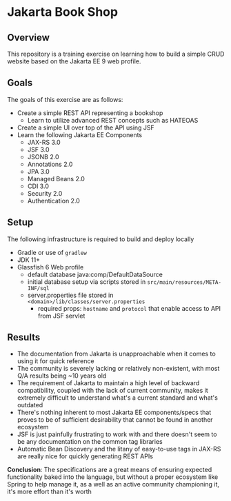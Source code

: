Jakarta Book Shop
===
## Overview
This repository is a training exercise on learning how to build a simple CRUD website based on
the Jakarta EE 9 web profile.

## Goals
The goals of this exercise are as follows:
* Create a simple REST API representing a bookshop
  * Learn to utilize advanced REST concepts such as HATEOAS
* Create a simple UI over top of the API using JSF
* Learn the following Jakarta EE Components
  * JAX-RS 3.0
  * JSF 3.0
  * JSONB 2.0
  * Annotations 2.0
  * JPA 3.0
  * Managed Beans 2.0
  * CDI 3.0
  * Security 2.0
  * Authentication 2.0

## Setup
The following infrastructure is required to build and deploy locally
* Gradle or use of `gradlew`
* JDK 11+
* Glassfish 6 Web profile
  * default database java:comp/DefaultDataSource
  * initial database setup via scripts stored in `src/main/resources/META-INF/sql`
  * server.properties file stored in `<domain>/lib/classes/server.properties`
    * required props: `hostname` and `protocol` that enable access to API from JSF servlet

## Results
* The documentation from Jakarta is unapproachable when it comes to using it for quick reference
* The community is severely lacking or relatively non-existent, with most Q/A results being ~10 years old
* The requirement of Jakarta to maintain a high level of backward compatibility, coupled with the lack of current community, makes it extremely difficult to understand what's a current standard and what's outdated
* There's nothing inherent to most Jakarta EE components/specs that proves to be of sufficient desirability that cannot be found in another ecosystem
* JSF is just painfully frustrating to work with and there doesn't seem to be any documentation on the common tag libraries
* Automatic Bean Discovery and the litany of easy-to-use tags in JAX-RS are really nice for quickly generating REST APIs

**Conclusion**: The specifications are a great means of ensuring expected functionality baked into the language, but without a proper ecosystem like Spring to help manage it, as a well as an active community championing it, it's more effort than it's worth